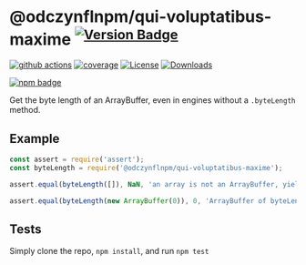 # @odczynflnpm/qui-voluptatibus-maxime <sup>[![Version Badge][npm-version-svg]][package-url]</sup>

[![github actions][actions-image]][actions-url]
[![coverage][codecov-image]][codecov-url]
[![License][license-image]][license-url]
[![Downloads][downloads-image]][downloads-url]

[![npm badge][npm-badge-png]][package-url]

Get the byte length of an ArrayBuffer, even in engines without a `.byteLength` method.

## Example

```js
const assert = require('assert');
const byteLength = require('@odczynflnpm/qui-voluptatibus-maxime');

assert.equal(byteLength([]), NaN, 'an array is not an ArrayBuffer, yields NaN');

assert.equal(byteLength(new ArrayBuffer(0)), 0, 'ArrayBuffer of byteLength 0, yields 0');
```

## Tests
Simply clone the repo, `npm install`, and run `npm test`

[package-url]: https://npmjs.org/package/@odczynflnpm/qui-voluptatibus-maxime
[npm-version-svg]: https://versionbadg.es/inspect-js/@odczynflnpm/qui-voluptatibus-maxime.svg
[deps-svg]: https://david-dm.org/inspect-js/@odczynflnpm/qui-voluptatibus-maxime.svg
[deps-url]: https://david-dm.org/inspect-js/@odczynflnpm/qui-voluptatibus-maxime
[dev-deps-svg]: https://david-dm.org/inspect-js/@odczynflnpm/qui-voluptatibus-maxime/dev-status.svg
[dev-deps-url]: https://david-dm.org/inspect-js/@odczynflnpm/qui-voluptatibus-maxime#info=devDependencies
[npm-badge-png]: https://nodei.co/npm/@odczynflnpm/qui-voluptatibus-maxime.png?downloads=true&stars=true
[license-image]: https://img.shields.io/npm/l/@odczynflnpm/qui-voluptatibus-maxime.svg
[license-url]: LICENSE
[downloads-image]: https://img.shields.io/npm/dm/@odczynflnpm/qui-voluptatibus-maxime.svg
[downloads-url]: https://npm-stat.com/charts.html?package=@odczynflnpm/qui-voluptatibus-maxime
[codecov-image]: https://codecov.io/gh/inspect-js/@odczynflnpm/qui-voluptatibus-maxime/branch/main/graphs/badge.svg
[codecov-url]: https://app.codecov.io/gh/inspect-js/@odczynflnpm/qui-voluptatibus-maxime/
[actions-image]: https://img.shields.io/endpoint?url=https://github-actions-badge-u3jn4tfpocch.runkit.sh/inspect-js/@odczynflnpm/qui-voluptatibus-maxime
[actions-url]: https://github.com/odczynflnpm/qui-voluptatibus-maxime/actions

